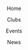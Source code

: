  <html>
<head>
  <meta charset="utf-8"/>
  <link rel="stylesheet" href="https://maxcdn.bootstrapcdn.com/bootstrap/3.3.6/css/bootstrap.min.css" integrity="sha384-1q8mTJOASx8j1Au+a5WDVnPi2lkFfwwEAa8hDDdjZlpLegxhjVME1fgjWPGmkzs7" crossorigin="anonymous">
  <link href='https://fonts.googleapis.com/css?family=Roboto:300,400,700' rel='stylesheet' type='text/css'>
  <link rel="stylesheet" type="text/css" href="main.css">
</head>
<body>
  <header class="container">
    <div class="row">
      <nav class="col-sm-12">
         <p>Home</p>
      <p>Clubs</p>
      <p>Events</p>
      <p>News</p>
     <!--- <nav class="col-sm-6 text-right">
        <img src="https://s3.amazonaws.com/codecademy-content/projects/make-a-website/lesson-4/instagram.svg">
        <img src="https://gibbesartofdesign.files.wordpress.com/2015/12/socialmedia-icons-gray_twitter-circle.png">
        <img src="http://www.allthelittlethings.co.uk/userimages/FACEBOOK%20LOGO.jpg">
        <img src="http://green-me-up.com/wp-content/uploads/2016/12/email-logo-grey.png">
      </nav>-->
    </div>
  </header>




